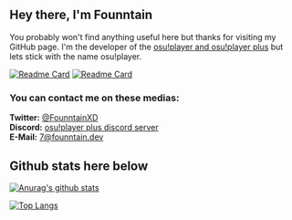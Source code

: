 <!--
**Founntain/founntain** is a ✨ _special_ ✨ repository because its `README.md` (this file) appears on your GitHub profile.
-->

## Hey there, I'm Founntain

You probably won't find anything useful here but thanks for visiting my GitHub page. I'm the developer of the [osu!player and osu!player plus](https://github.com/Founntain/osuplayer) but lets stick with the name osu!player.

[![Readme Card](https://github-readme-stats.vercel.app/api/pin/?username=Founntain&repo=osuplayer)](https://github.com/Founntain/osuplayer)
[![Readme Card](https://github-readme-stats.vercel.app/api/pin/?username=Founntain&repo=gudsafe)](https://github.com/Founntain/gudsafe)

### You can contact me on these medias:

**Twitter:** [@FounntainXD](https://twitter.com/FounntainXD)  
**Discord:** [osu!player plus discord server](https://discord.gg/RJQSc5B)  
**E-Mail:** [7@founntain.dev](mailto:7@founntain.dev)

## Github stats here below
[![Anurag's github stats](https://github-readme-stats.vercel.app/api?username=founntain&show_icons=true&title_color=FF2272&icon_color=FF2272)](https://github.com/anuraghazra/github-readme-stats)

[![Top Langs](https://github-readme-stats.vercel.app/api/top-langs/?username=founntain&layout=compact&show_icons=true&title_color=FF2272&icon_color=FF2272)](https://github.com/anuraghazra/github-readme-stats)
